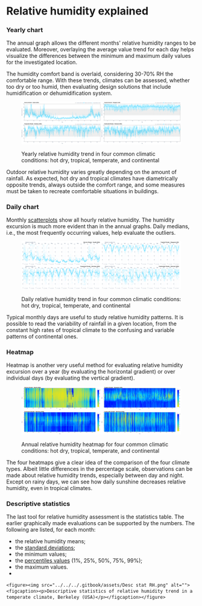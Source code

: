 # Relative humidity explained

### Yearly chart

The annual graph allows the different months' relative humidity ranges to be evaluated. Moreover, overlaying the average value trend for each day helps visualize the differences between the minimum and maximum daily values for the investigated location.

The humidity comfort band is overlaid, considering 30-70% RH the comfortable range. With these trends, climates can be assessed, whether too dry or too humid, then evaluating design solutions that include humidification or dehumidification system.

<figure><img src="../../../.gitbook/assets/RH yearly.png" alt=""><figcaption><p>Yearly relative humidity trend in four common climatic conditions: hot dry, tropical, temperate, and continental</p></figcaption></figure>

Outdoor relative humidity varies greatly depending on the amount of rainfall. As expected, hot dry and tropical climates have diametrically opposite trends, always outside the comfort range, and some measures must be taken to recreate comfortable situations in buildings.

### Daily chart

Monthly [scatterplots](https://en.wikipedia.org/wiki/Scatter\_plot) show all hourly relative humidity. The humidity excursion is much more evident than in the annual graphs. Daily medians, i.e., the most frequently occurring values, help evaluate the outliers.

<figure><img src="../../../.gitbook/assets/RH daily.png" alt=""><figcaption><p>Daily relative humidity trend in four common climatic conditions: hot dry, tropical, temperate, and continental</p></figcaption></figure>

Typical monthly days are useful to study relative humidity patterns. It is possible to read the variability of rainfall in a given location, from the constant high rates of tropical climate to the confusing and variable patterns of continental ones.

### Heatmap

Heatmap is another very useful method for evaluating relative humidity excursion over a year (by evaluating the horizontal gradient) or over individual days (by evaluating the vertical gradient).

<figure><img src="../../../.gitbook/assets/RH Heatmap.png" alt=""><figcaption><p>Annual relative humidity heatmap for four common climatic conditions: hot dry, tropical, temperate, and continental</p></figcaption></figure>

The four heatmaps give a clear idea of the comparison of the four climate types. Albeit little differences in the percentage scale, observations can be made about relative humidity trends, especially between day and night. Except on rainy days, we can see how daily sunshine decreases relative humidity, even in tropical climates.

### Descriptive statistics

The last tool for relative humidity assessment is the statistics table. The earlier graphically made evaluations can be supported by the numbers. The following are listed, for each month:

* the relative humidity means;
* the [standard deviations](https://en.wikipedia.org/wiki/Standard\_deviation);
* the minimum values;
* the [percentiles values](https://en.wikipedia.org/wiki/Percentile) (1%, 25%, 50%, 75%, 99%);
* the maximum values.
*

    <figure><img src="../../../.gitbook/assets/Desc stat RH.png" alt=""><figcaption><p>Descriptive statistics of relative humidity trend in a temperate climate, Berkeley (USA)</p></figcaption></figure>
